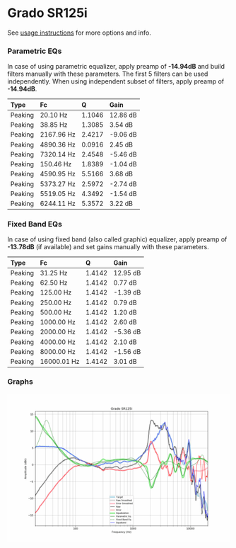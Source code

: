 # Grado SR125i
See [usage instructions](https://github.com/jaakkopasanen/AutoEq#usage) for more options and info.

### Parametric EQs
In case of using parametric equalizer, apply preamp of **-14.94dB** and build filters manually
with these parameters. The first 5 filters can be used independently.
When using independent subset of filters, apply preamp of **-14.94dB**.

| Type    | Fc         |      Q | Gain     |
|:--------|:-----------|:-------|:---------|
| Peaking | 20.10 Hz   | 1.1046 | 12.86 dB |
| Peaking | 38.85 Hz   | 1.3085 | 3.54 dB  |
| Peaking | 2167.96 Hz | 2.4217 | -9.06 dB |
| Peaking | 4890.36 Hz | 0.0916 | 2.45 dB  |
| Peaking | 7320.14 Hz | 2.4548 | -5.46 dB |
| Peaking | 150.46 Hz  | 1.8389 | -1.04 dB |
| Peaking | 4590.95 Hz | 5.5166 | 3.68 dB  |
| Peaking | 5373.27 Hz | 2.5972 | -2.74 dB |
| Peaking | 5519.05 Hz | 4.3492 | -1.54 dB |
| Peaking | 6244.11 Hz | 5.3572 | 3.22 dB  |

### Fixed Band EQs
In case of using fixed band (also called graphic) equalizer, apply preamp of **-13.78dB**
(if available) and set gains manually with these parameters.

| Type    | Fc          |      Q | Gain     |
|:--------|:------------|:-------|:---------|
| Peaking | 31.25 Hz    | 1.4142 | 12.95 dB |
| Peaking | 62.50 Hz    | 1.4142 | 0.77 dB  |
| Peaking | 125.00 Hz   | 1.4142 | -1.39 dB |
| Peaking | 250.00 Hz   | 1.4142 | 0.79 dB  |
| Peaking | 500.00 Hz   | 1.4142 | 1.20 dB  |
| Peaking | 1000.00 Hz  | 1.4142 | 2.60 dB  |
| Peaking | 2000.00 Hz  | 1.4142 | -5.36 dB |
| Peaking | 4000.00 Hz  | 1.4142 | 2.10 dB  |
| Peaking | 8000.00 Hz  | 1.4142 | -1.56 dB |
| Peaking | 16000.01 Hz | 1.4142 | 3.01 dB  |

### Graphs
![](./Grado%20SR125i.png)